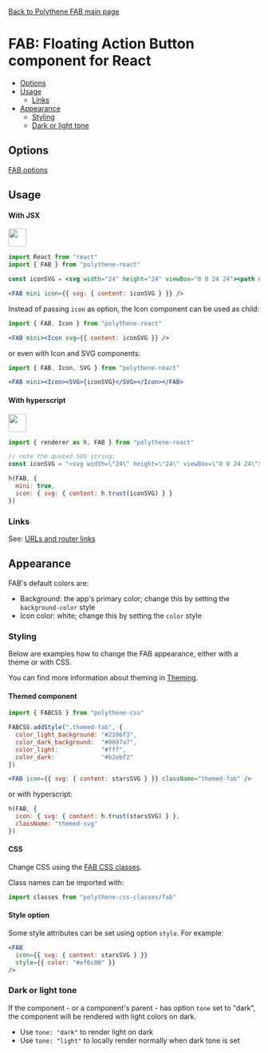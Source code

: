 [Back to Polythene FAB main page](../fab.md)

# FAB: Floating Action Button component for React

<!-- MarkdownTOC autolink="true" autoanchor="true" bracket="round" -->

- [Options](#options)
- [Usage](#usage)
  - [Links](#links)
- [Appearance](#appearance)
  - [Styling](#styling)
  - [Dark or light tone](#dark-or-light-tone)

<!-- /MarkdownTOC -->

<a name="options"></a>
## Options

[FAB options](../fab.md)


<a name="usage"></a>
## Usage

#### With JSX

<a href="https://jsfiddle.net/ArthurClemens/nj11av54/" target="_blank"><img src="https://arthurclemens.github.io/assets/polythene/docs/try-out-green.gif" height="36" /></a>

~~~jsx
import React from "react"
import { FAB } from "polythene-react"

const iconSVG = <svg width="24" height="24" viewBox="0 0 24 24"><path d="M12 17.27L18.18 21l-1.64-7.03L22 9.24l-7.19-.61L12 2 9.19 8.63 2 9.24l5.46 4.73L5.82 21z"/></svg>

<FAB mini icon={{ svg: { content: iconSVG } }} />
~~~

Instead of passing `icon` as option, the Icon component can be used as child:

~~~jsx
import { FAB, Icon } from "polythene-react"

<FAB mini><Icon svg={{ content: iconSVG }} />
~~~

or even with Icon and SVG components:

~~~jsx
import { FAB, Icon, SVG } from "polythene-react"

<FAB mini><Icon><SVG>{iconSVG}</SVG></Icon></FAB>
~~~

#### With hyperscript

<a href="https://jsfiddle.net/ArthurClemens/Lebqe5g2/" target="_blank"><img src="https://arthurclemens.github.io/assets/polythene/docs/try-out-green.gif" height="36" /></a>

~~~javascript
import { renderer as h, FAB } from "polythene-react"

// note the quoted SVG string:
const iconSVG = "<svg width=\"24\" height=\"24\" viewBox=\"0 0 24 24\"><path d=\"M12 17.27L18.18 21l-1.64-7.03L22 9.24l-7.19-.61L12 2 9.19 8.63 2 9.24l5.46 4.73L5.82 21z\"/></svg>"

h(FAB, {
  mini: true,
  icon: { svg: { content: h.trust(iconSVG) } }
})
~~~

<a name="links"></a>
### Links

See: [URLs and router links](../../handling-urls.md)


<a name="appearance"></a>
## Appearance

FAB's default colors are:

* Background: the app's primary color; change this by setting the `background-color` style
* Icon color: white; change this by setting the `color` style

<a name="styling"></a>
### Styling

Below are examples how to change the FAB appearance, either with a theme or with CSS.

You can find more information about theming in  [Theming](../../theming.md).

#### Themed component

~~~jsx
import { FABCSS } from "polythene-css"

FABCSS.addStyle(".themed-fab", {
  color_light_background: "#2196f3",
  color_dark_background:  "#0097a7",
  color_light:            "#fff",
  color_dark:             "#b2ebf2"
})

<FAB icon={{ svg: { content: starsSVG } }} className="themed-fab" />
~~~

or with hyperscript:

~~~javascript
h(FAB, {
  icon: { svg: { content: h.trust(starsSVG) } },
  className: "themed-svg"
})
~~~

#### CSS

Change CSS using the [FAB CSS classes](../../../packages/polythene-css-classes/fab.js).

Class names can be imported with:

~~~javascript
import classes from "polythene-css-classes/fab"
~~~

#### Style option

Some style attributes can be set using option `style`. For example:

~~~jsx
<FAB
  icon={{ svg: { content: starsSVG } }}
  style={{ color: "#ef6c00" }}
/>
~~~

<a name="dark-or-light-tone"></a>
### Dark or light tone

If the component - or a component's parent - has option `tone` set to "dark", the component will be rendered with light colors on dark. 

* Use `tone: "dark"` to render light on dark
* Use `tone: "light"` to locally render normally when dark tone is set



